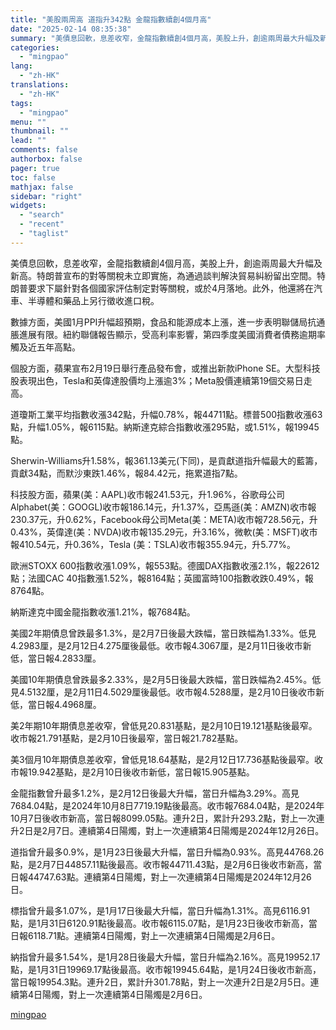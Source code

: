 ```yaml
---
title: "美股兩周高 道指升342點 金龍指數續創4個月高"
date: "2025-02-14 08:35:38"
summary: "美債息回軟，息差收窄，金龍指數續創4個月高，美股上升，創逾兩周最大升幅及新高。特朗普宣布的對等關稅..."
categories:
  - "mingpao"
lang:
  - "zh-HK"
translations:
  - "zh-HK"
tags:
  - "mingpao"
menu: ""
thumbnail: ""
lead: ""
comments: false
authorbox: false
pager: true
toc: false
mathjax: false
sidebar: "right"
widgets:
  - "search"
  - "recent"
  - "taglist"
---
```


美債息回軟，息差收窄，金龍指數續創4個月高，美股上升，創逾兩周最大升幅及新高。特朗普宣布的對等關稅未立即實施，為通過談判解決貿易糾紛留出空間。特朗普要求下屬針對各個國家評估制定對等關稅，或於4月落地。此外，他還將在汽車、半導體和藥品上另行徵收進口稅。


數據方面，美國1月PPI升幅超預期，食品和能源成本上漲，進一步表明聯儲局抗通脹進展有限。紐約聯儲報告顯示，受高利率影響，第四季度美國消費者債務逾期率觸及近五年高點。

個股方面，蘋果宣布2月19日舉行產品發布會，或推出新款iPhone SE。大型科技股表現出色，Tesla和英偉達股價均上漲逾3%；Meta股價連續第19個交易日走高。

道瓊斯工業平均指數收漲342點，升幅0.78%，報44711點。標普500指數收漲63點，升幅1.05%，報6115點。納斯達克綜合指數收漲295點，或1.51%，報19945點。

Sherwin-Williams升1.58%，報361.13美元(下同)，是貢獻道指升幅最大的藍籌，貢獻34點，而默沙東跌1.46%，報84.42元，拖累道指7點。

科技股方面，蘋果(美：AAPL)收市報241.53元，升1.96%，谷歌母公司Alphabet(美：GOOGL)收市報186.14元，升1.37%，亞馬遜(美：AMZN)收市報230.37元，升0.62%，Facebook母公司Meta(美：META)收市報728.56元，升0.43%，英偉達(美：NVDA)收市報135.29元，升3.16%，微軟(美：MSFT)收市報410.54元，升0.36%，Tesla (美：TSLA)收市報355.94元，升5.77%。

歐洲STOXX 600指數收漲1.09%，報553點。德國DAX指數收漲2.1%，報22612點；法國CAC 40指數漲1.52%，報8164點；英國富時100指數收跌0.49%，報8764點。

納斯達克中國金龍指數收漲1.21%，報7684點。

美國2年期債息曾跌最多1.3%，是2月7日後最大跌幅，當日跌幅為1.33%。低見4.2983厘，是2月12日4.275厘後最低。收市報4.3067厘，是2月11日後收市新低，當日報4.2833厘。

美國10年期債息曾跌最多2.33%，是2月5日後最大跌幅，當日跌幅為2.45%。低見4.5132厘，是2月11日4.5029厘後最低。收市報4.5288厘，是2月10日後收市新低，當日報4.4968厘。

美2年期10年期債息差收窄，曾低見20.831基點，是2月10日19.121基點後最窄。收市報21.791基點，是2月10日後最窄，當日報21.782基點。

美3個月10年期債息差收窄，曾低見18.64基點，是2月12日17.736基點後最窄。收市報19.942基點，是2月10日後收市新低，當日報15.905基點。

金龍指數曾升最多1.2%，是2月12日後最大升幅，當日升幅為3.29%。高見7684.04點，是2024年10月8日7719.19點後最高。收市報7684.04點，是2024年10月7日後收市新高，當日報8099.05點。連升2日，累計升293.2點，對上一次連升2日是2月7日。連續第4日陽燭，對上一次連續第4日陽燭是2024年12月26日。

道指曾升最多0.9%，是1月23日後最大升幅，當日升幅為0.93%。高見44768.26點，是2月7日44857.11點後最高。收市報44711.43點，是2月6日後收市新高，當日報44747.63點。連續第4日陽燭，對上一次連續第4日陽燭是2024年12月26日。

標指曾升最多1.07%，是1月17日後最大升幅，當日升幅為1.31%。高見6116.91點，是1月31日6120.91點後最高。收市報6115.07點，是1月23日後收市新高，當日報6118.71點。連續第4日陽燭，對上一次連續第4日陽燭是2月6日。

納指曾升最多1.54%，是1月28日後最大升幅，當日升幅為2.16%。高見19952.17點，是1月31日19969.17點後最高。收市報19945.64點，是1月24日後收市新高，當日報19954.3點。連升2日，累計升301.78點，對上一次連升2日是2月5日。連續第4日陽燭，對上一次連續第4日陽燭是2月6日。

[mingpao](https://finance.mingpao.com/fin/instantf/20250214/1739492658928/%e7%be%8e%e8%82%a1%e5%85%a9%e5%91%a8%e9%ab%98-%e9%81%93%e6%8c%87%e5%8d%87342%e9%bb%9e-%e9%87%91%e9%be%8d%e6%8c%87%e6%95%b8%e7%ba%8c%e5%89%b54%e5%80%8b%e6%9c%88%e9%ab%98)

